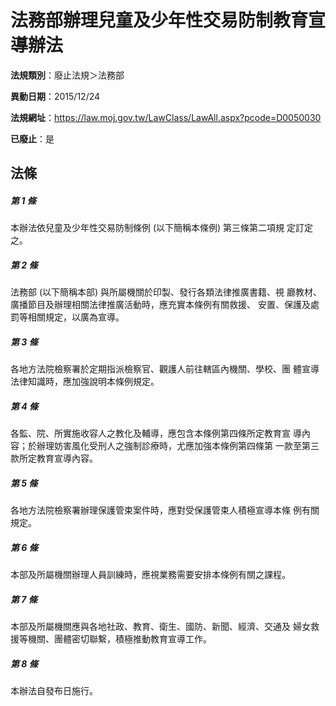 # 法務部辦理兒童及少年性交易防制教育宣導辦法

**法規類別**：廢止法規＞法務部

**異動日期**：2015/12/24  

**法規網址**：https://law.moj.gov.tw/LawClass/LawAll.aspx?pcode=D0050030

**已廢止**：是



## 法條
##### 第 1 條
本辦法依兒童及少年性交易防制條例 (以下簡稱本條例) 第三條第二項規
定訂定之。

##### 第 2 條
法務部 (以下簡稱本部) 與所屬機關於印製、發行各類法律推廣書籍、視
廳教材、廣播節目及辦理相關法律推廣活動時，應充實本條例有關救援、
安置、保護及處罰等相關規定，以廣為宣導。

##### 第 3 條
各地方法院檢察署於定期指派檢察官、觀護人前往轄區內機關、學校、團
體宣導法律知識時，應加強說明本條例規定。

##### 第 4 條
各監、院、所實施收容人之教化及輔導，應包含本條例第四條所定教育宣
導內容；於辦理妨害風化受刑人之強制診療時，尤應加強本條例第四條第
一款至第三款所定教育宣導內容。

##### 第 5 條
各地方法院檢察署辦理保護管束案件時，應對受保護管束人積極宣導本條
例有關規定。

##### 第 6 條
本部及所屬機關辦理人員訓練時，應視業務需要安排本條例有關之課程。

##### 第 7 條
本部及所屬機關應與各地社政、教育、衛生、國防、新聞、經濟、交通及
婦女救援等機關、團體密切聯繫，積極推動教育宣導工作。

##### 第 8 條
本辦法自發布日施行。


